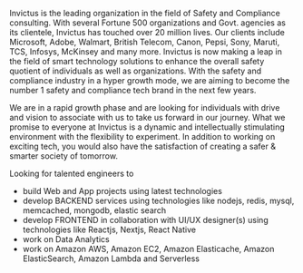 Invictus is the leading organization in the field of Safety and Compliance consulting. With several Fortune 500 organizations and Govt. agencies as its clientele, Invictus has touched over 20 million lives. Our clients include Microsoft, Adobe, Walmart, British Telecom, Canon, Pepsi, Sony, Maruti, TCS, Infosys, McKinsey and many more. Invictus is now making a leap in the field of smart technology solutions to enhance the overall safety quotient of individuals as well as organizations. With the safety and compliance industry in a hyper growth mode, we are aiming to become the number 1 safety and compliance tech brand in the next few years.

We are in a rapid growth phase and are looking for individuals with drive and vision to associate with us to take us forward in our journey. What we promise to everyone at Invictus is a dynamic and intellectually stimulating environment with the flexibility to experiment. In addition to working on exciting tech, you would also have the satisfaction of creating a safer &amp; smarter society of tomorrow.

Looking for talented engineers to

- build Web and App projects using latest technologies
- develop BACKEND services using technologies like nodejs, redis, mysql, memcached, mongodb, elastic search
- develop FRONTEND in collaboration with UI/UX designer(s) using technologies like Reactjs, Nextjs, React Native 
- work on Data Analytics
- work on Amazon AWS, Amazon EC2, Amazon Elasticache, Amazon ElasticSearch, Amazon Lambda and Serverless
